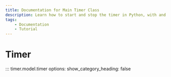 ```yaml
---
title: Documentation for Main Timer Class
description: Learn how to start and stop the timer in Python, with and without custom threads and decimals. Includes code examples for beginners and advanced users.
tags:
    - Documentation
    - Tutorial
---
```


# Timer

::: timer.model.timer
    options:
        show_category_heading: false
